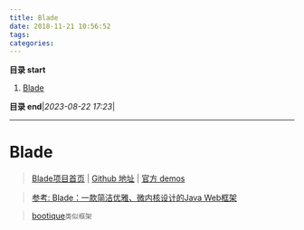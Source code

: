 ```yaml
---
title: Blade
date: 2018-11-21 10:56:52
tags: 
categories: 
---
```


**目录 start**

1. [Blade](#blade)

**目录 end**|_2023-08-22 17:23_|
****************************************
# Blade
> [Blade项目首页](https://lets-blade.github.io/) | [Github 地址](https://github.com/lets-blade/blade) | [官方 demos](https://github.com/lets-blade/blade-demos)

> [参考: Blade：一款简洁优雅、微内核设计的Java Web框架](http://hao.jobbole.com/bladejava/)

> [bootique](https://github.com/bootique/bootique)`类似框架`
